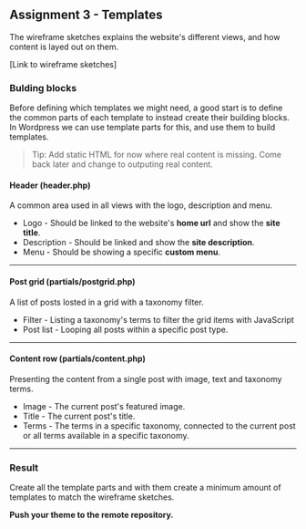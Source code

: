 ## Assignment 3 - Templates

The wireframe sketches explains the website's different views, and how content is layed out on them.

[Link to wireframe sketches]

### Bulding blocks
Before defining which templates we might need, a good start is to define the common parts of each template to instead create their building blocks. In Wordpress we can use template parts for this, and use them to build templates.

> Tip: Add static HTML for now where real content is missing. Come back later and change to outputing real content.

#### Header (header.php)
A common area used in all views with the logo, description and menu.

* Logo - Should be linked to the website's **home url** and show the **site title**.
* Description - Should be linked and show the **site description**.
* Menu - Should be showing a specific **custom menu**.
---
#### Post grid (partials/postgrid.php)
A list of posts losted in a grid with a taxonomy filter.

* Filter - Listing a taxonomy's terms to filter the grid items with JavaScript
* Post list - Looping all posts within a specific post type.
---
#### Content row (partials/content.php)
Presenting the content from a single post with image, text and taxonomy terms.

* Image - The current post's featured image.
* Title - The current post's title.
* Terms - The terms in a specific taxonomy, connected to the current post or all terms available in a specific taxonomy.
---

### Result
Create all the template parts and with them create a minimum amount of templates to match the wireframe sketches.

**Push your theme to the remote repository.**
